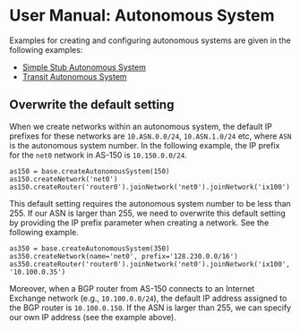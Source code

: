 # User Manual: Autonomous System

Examples for creating and configuring autonomous systems
are given in the following examples:

 - [Simple Stub Autonomous System](./examples/A00-simple-as) 
 - [Transit Autonomous System](./examples/A01-transit-as) 


## Overwrite the default setting 

When we create networks within an autonomous system, 
the default IP prefixes for these networks are `10.ASN.0.0/24`,
`10.ASN.1.0/24` etc, where `ASN` is the autonomous system
number. In the following example, the IP prefix for the `net0`
network in AS-150 is `10.150.0.0/24`. 

```
as150 = base.createAutonomousSystem(150)
as150.createNetwork('net0')
as150.createRouter('router0').joinNetwork('net0').joinNetwork('ix100')
```

This default setting requires the autonomous system number to be 
less than 255. If our ASN is larger than 255, we need to overwrite
this default setting by providing the IP prefix parameter when creating
a network. See the following example. 

```
as350 = base.createAutonomousSystem(350)
as350.createNetwork(name='net0', prefix='128.230.0.0/16')
as350.createRouter('router0').joinNetwork('net0').joinNetwork('ix100', '10.100.0.35')
```

Moreover, when a BGP router from AS-150 
connects to an Internet Exchange network (e.g., `10.100.0.0/24`), 
the default IP address assigned to the BGP router is `10.100.0.150`. If the 
ASN is larger than 255, we can specify our own IP address (see the example above). 


